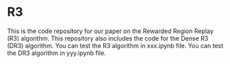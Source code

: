 # R3

This is the code repository for our paper on the Rewarded Region Replay (R3) algorithm.
This repository also includes the code for the Dense R3 (DR3) algorithm.
You can test the R3 algorithm in xxx.ipynb file.
You can test the DR3 algorithm in yyy.ipynb file.
